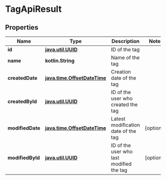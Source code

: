 
# TagApiResult

## Properties
| Name | Type | Description | Notes |
| ------------ | ------------- | ------------- | ------------- |
| **id** | [**java.util.UUID**](java.util.UUID.md) | ID of the tag |  |
| **name** | **kotlin.String** | Name of the tag |  |
| **createdDate** | [**java.time.OffsetDateTime**](java.time.OffsetDateTime.md) | Creation date of the tag |  |
| **createdById** | [**java.util.UUID**](java.util.UUID.md) | ID of the user who created the tag |  |
| **modifiedDate** | [**java.time.OffsetDateTime**](java.time.OffsetDateTime.md) | Latest modification date of the tag |  [optional] |
| **modifiedById** | [**java.util.UUID**](java.util.UUID.md) | ID of the user who last modified the tag |  [optional] |



